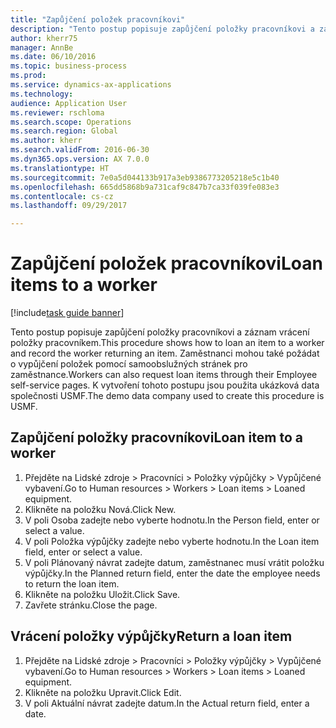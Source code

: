 ```yaml
--- 
title: "Zapůjčení položek pracovníkovi"
description: "Tento postup popisuje zapůjčení položky pracovníkovi a záznam vrácení položky pracovníkem."
author: kherr75
manager: AnnBe
ms.date: 06/10/2016
ms.topic: business-process
ms.prod: 
ms.service: dynamics-ax-applications
ms.technology: 
audience: Application User
ms.reviewer: rschloma
ms.search.scope: Operations
ms.search.region: Global
ms.author: kherr
ms.search.validFrom: 2016-06-30
ms.dyn365.ops.version: AX 7.0.0
ms.translationtype: HT
ms.sourcegitcommit: 7e0a5d044133b917a3eb9386773205218e5c1b40
ms.openlocfilehash: 665dd5868b9a731caf9c847b7ca33f039fe083e3
ms.contentlocale: cs-cz
ms.lasthandoff: 09/29/2017

---
```

# <a name="loan-items-to-a-worker"></a><span data-ttu-id="0f740-103">Zapůjčení položek pracovníkovi</span><span class="sxs-lookup"><span data-stu-id="0f740-103">Loan items to a worker</span></span>

[!include[task guide banner](../../includes/task-guide-banner.md)]

<span data-ttu-id="0f740-104">Tento postup popisuje zapůjčení položky pracovníkovi a záznam vrácení položky pracovníkem.</span><span class="sxs-lookup"><span data-stu-id="0f740-104">This procedure shows how to loan an item to a worker and record the worker returning an item.</span></span> <span data-ttu-id="0f740-105">Zaměstnanci mohou také požádat o vypůjčení položek pomocí samoobslužných stránek pro zaměstnance.</span><span class="sxs-lookup"><span data-stu-id="0f740-105">Workers can also request loan items through their Employee self-service pages.</span></span> <span data-ttu-id="0f740-106">K vytvoření tohoto postupu jsou použita ukázková data společnosti USMF.</span><span class="sxs-lookup"><span data-stu-id="0f740-106">The demo data company used to create this procedure is USMF.</span></span>


## <a name="loan-item-to-a-worker"></a><span data-ttu-id="0f740-107">Zapůjčení položky pracovníkovi</span><span class="sxs-lookup"><span data-stu-id="0f740-107">Loan item to a worker</span></span>
1. <span data-ttu-id="0f740-108">Přejděte na Lidské zdroje > Pracovníci > Položky výpůjčky > Vypůjčené vybavení.</span><span class="sxs-lookup"><span data-stu-id="0f740-108">Go to Human resources > Workers > Loan items > Loaned equipment.</span></span>
2. <span data-ttu-id="0f740-109">Klikněte na položku Nová.</span><span class="sxs-lookup"><span data-stu-id="0f740-109">Click New.</span></span>
3. <span data-ttu-id="0f740-110">V poli Osoba zadejte nebo vyberte hodnotu.</span><span class="sxs-lookup"><span data-stu-id="0f740-110">In the Person field, enter or select a value.</span></span>
4. <span data-ttu-id="0f740-111">V poli Položka výpůjčky zadejte nebo vyberte hodnotu.</span><span class="sxs-lookup"><span data-stu-id="0f740-111">In the Loan item field, enter or select a value.</span></span>
5. <span data-ttu-id="0f740-112">V poli Plánovaný návrat zadejte datum, zaměstnanec musí vrátit položku výpůjčky.</span><span class="sxs-lookup"><span data-stu-id="0f740-112">In the Planned return field, enter the date the employee needs to return the loan item.</span></span>
6. <span data-ttu-id="0f740-113">Klikněte na položku Uložit.</span><span class="sxs-lookup"><span data-stu-id="0f740-113">Click Save.</span></span>
7. <span data-ttu-id="0f740-114">Zavřete stránku.</span><span class="sxs-lookup"><span data-stu-id="0f740-114">Close the page.</span></span>

## <a name="return-a-loan-item"></a><span data-ttu-id="0f740-115">Vrácení položky výpůjčky</span><span class="sxs-lookup"><span data-stu-id="0f740-115">Return a loan item</span></span>
1. <span data-ttu-id="0f740-116">Přejděte na Lidské zdroje > Pracovníci > Položky výpůjčky > Vypůjčené vybavení.</span><span class="sxs-lookup"><span data-stu-id="0f740-116">Go to Human resources > Workers > Loan items > Loaned equipment.</span></span>
2. <span data-ttu-id="0f740-117">Klikněte na položku Upravit.</span><span class="sxs-lookup"><span data-stu-id="0f740-117">Click Edit.</span></span>
3. <span data-ttu-id="0f740-118">V poli Aktuální návrat zadejte datum.</span><span class="sxs-lookup"><span data-stu-id="0f740-118">In the Actual return field, enter a date.</span></span>


